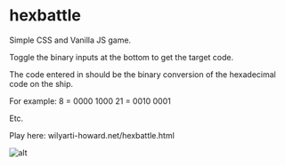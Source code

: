 # hexbattle
Simple CSS and Vanilla JS game.

Toggle the binary inputs at the bottom to get the target code. 

The code entered in should be the binary conversion of the hexadecimal code on the ship.

For example:
8 = 0000 1000
21 = 0010 0001

Etc.

Play here: wilyarti-howard.net/hexbattle.html

![alt](https://wilyarti-howard.net/blog/wp-content/uploads/2020/06/hexbattle.png)
